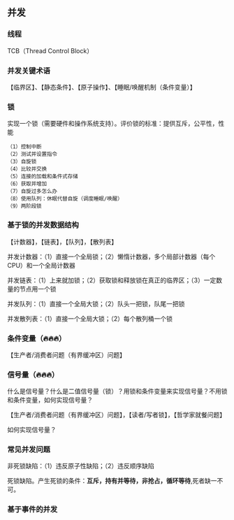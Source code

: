 ## 并发

### 线程

TCB（Thread Control Block）

### 并发关键术语

【临界区】、【静态条件】、【原子操作】、【睡眠/唤醒机制（条件变量）】

### 锁

实现一个锁（需要硬件和操作系统支持）。评价锁的标准：提供互斥，公平性，性能

    （1）控制中断
    （2）测试并设置指令
    （3）自旋锁
    （4）比较并交换
    （5）连接的加载和条件式存储
    （6）获取并增加
    （7）自旋过多怎么办
    （8）使用队列：休眠代替自旋（调度睡眠/唤醒）
    （9）两阶段锁

### 基于锁的并发数据结构

【计数器】，【链表】，【队列】，【散列表】

并发计数器：（1）直接一个全局锁；（2）懒惰计数器，多个局部计数器（每个CPU）和一个全局计数器

并发链表：（1）上来就加锁；（2）获取锁和释放锁在真正的临界区；（3）一定数量的节点用一个锁

并发队列：（1）直接一个全局大锁；（2）队头一把锁，队尾一把锁

并发散列表：（1）直接一个全局大锁；（2）每个散列桶一个锁

### 条件变量（🔥🔥🔥）

【生产者/消费者问题（有界缓冲区）问题】

### 信号量（🔥🔥🔥）

什么是信号量？什么是二值信号量（锁）？用锁和条件变量来实现信号量？不用锁和条件变量，如何实现信号量？

【生产者/消费者问题（有界缓冲区）问题】，【读者/写者锁】，【哲学家就餐问题】

如何实现信号量？

### 常见并发问题

非死锁缺陷：（1）违反原子性缺陷；（2）违反顺序缺陷

死锁缺陷。产生死锁的条件：**互斥，持有并等待，非抢占，循环等待**,死者缺一不可。

### 基于事件的并发


